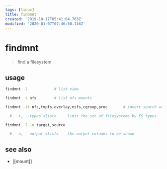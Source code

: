 ```yaml
---
tags: [linux]
title: findmnt
created: '2019-10-17T05:41:04.763Z'
modified: '2020-01-07T07:46:50.116Z'
---
```


# findmnt

> find a filesystem 

## usage
```sh
findmnt -l            # list view 

findmnt -t nfs        # list nfs mounts

findmnt -it nfs,tmpfs,overlay,nsfs,cgroup,proc       # invert search => no nfs, tmpfs, overlay ..

  #  -t, --types <list>     limit the set of filesystems by FS types

findmnt -l -o target,source  

  #  -o, --output <list>    the output columns to be shown
```

## see also
- [[mount]]

